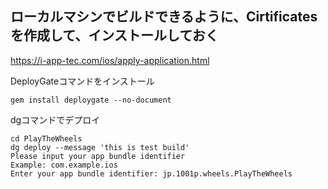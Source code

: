 
## ローカルマシンでビルドできるように、Cirtificatesを作成して、インストールしておく
https://i-app-tec.com/ios/apply-application.html

DeployGateコマンドをインストール
```
gem install deploygate --no-document
```

dgコマンドでデプロイ
```
cd PlayTheWheels
dg deploy --message 'this is test build'
Please input your app bundle identifier
Example: com.example.ios
Enter your app bundle identifier: jp.1001p.wheels.PlayTheWheels
```